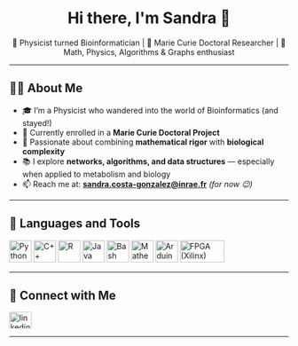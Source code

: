 <h1 align="center">Hi there, I'm Sandra 👋</h1>

<p align="center">
  🧠 Physicist turned Bioinformatician | 🔬 Marie Curie Doctoral Researcher | 🌌 Math, Physics, Algorithms & Graphs enthusiast
</p>

---

## 👩‍🔬 About Me

- 🎓 I’m a Physicist who wandered into the world of Bioinformatics (and stayed!)
- 🧪 Currently enrolled in a **Marie Curie Doctoral Project**
- 🧭 Passionate about combining **mathematical rigor** with **biological complexity**
- 📚 I explore **networks, algorithms, and data structures** — especially when applied to metabolism and biology
- 📫 Reach me at: **sandra.costa-gonzalez@inrae.fr** *(for now 😉)*

---

## 🧰 Languages and Tools

<p align="left">
  <!-- Programming Languages -->
  <img src="https://cdn.jsdelivr.net/gh/devicons/devicon/icons/python/python-original.svg" alt="Python" width="40" height="40"/>
  <img src="https://cdn.jsdelivr.net/gh/devicons/devicon/icons/cplusplus/cplusplus-original.svg" alt="C++" width="40" height="40"/>
  <img src="https://cdn.jsdelivr.net/gh/devicons/devicon/icons/r/r-original.svg" alt="R" width="40" height="40"/>
  <img src="https://cdn.jsdelivr.net/gh/devicons/devicon/icons/java/java-original.svg" alt="Java" width="40" height="40"/>
  <img src="https://cdn.jsdelivr.net/gh/devicons/devicon/icons/bash/bash-original.svg" alt="Bash" width="40" height="40"/>
  <img src="https://upload.wikimedia.org/wikipedia/commons/7/7f/Wolfram_Mathematica_Logo.svg" alt="Mathematica" width="40" height="40"/>
  <img src="https://cdn.jsdelivr.net/gh/devicons/devicon/icons/arduino/arduino-original.svg" alt="Arduino" width="40" height="40"/>
  <img src="https://upload.wikimedia.org/wikipedia/commons/3/3e/Xilinx_logo.svg" alt="FPGA (Xilinx)" width="80" height="40"/>
</p>

---

## 🔗 Connect with Me

<p align="left">
  <a href="https://www.linkedin.com/in/sandra-costa-2a374329b/" target="blank">
    <img align="center" src="https://cdn.jsdelivr.net/gh/devicons/devicon/icons/linkedin/linkedin-original.svg" alt="linkedin" height="30" width="40" />
  </a>

</p>

---

<!---
SamSaladino/SamSaladino is a ✨ special ✨ repository because its `README.md` (this file) appears on your GitHub profile.
You can click the Preview link to take a look at your changes.
--->
